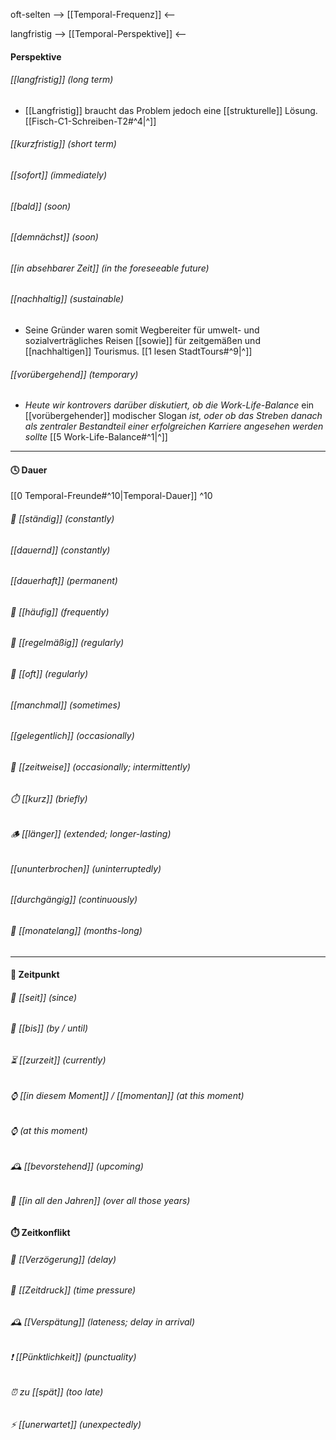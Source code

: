 oft-selten
--> [[Temporal-Frequenz]] <--

langfristig
--> [[Temporal-Perspektive]] <--


#### Perspektive

###### [[langfristig]]  _(long term)_ 
- [[Langfristig]] braucht das Problem jedoch eine [[strukturelle]] Lösung. [[Fisch-C1-Schreiben-T2#^4|^]]

###### [[kurzfristig]] _(short term)_

###### [[sofort]] _(immediately)_

###### [[bald]] _(soon)_

###### [[demnächst]] _(soon)_

###### [[in absehbarer Zeit]] *(in the foreseeable future)*

###### [[nachhaltig]] *(sustainable)*
- Seine Gründer waren somit Wegbereiter für umwelt- und sozialverträgliches Reisen [[sowie]] für zeitgemäßen und [[nachhaltigen]] Tourismus. [[1 lesen StadtTours#^9|^]]

###### [[vorübergehend]] *(temporary)*
- *Heute wir kontrovers darüber diskutiert, ob die Work-Life-Balance* ein [[vorübergehender]] modischer Slogan *ist, oder ob das Streben danach als zentraler Bestandteil einer erfolgreichen Karriere angesehen werden sollte* [[5 Work-Life-Balance#^1|^]]

---
#### 🕓 Dauer
[[0 Temporal-Freunde#^10|Temporal-Dauer]]  ^10


###### 🔁 [[ständig]] *(constantly)*  

###### [[dauernd]] *(constantly)*

###### [[dauerhaft]] *(permanent)*

###### 🔁 [[häufig]] *(frequently)*  

###### 🔁 [[regelmäßig]] *(regularly)*  

###### 🔁 [[oft]] *(regularly)*  

###### [[manchmal]] *(sometimes)*

###### [[gelegentlich]] *(occasionally)*

###### 🔁 [[zeitweise]] *(occasionally; intermittently)*  

###### ⏱️ [[kurz]] *(briefly)*  

###### 🪵 [[länger]] *(extended; longer-lasting)*  

###### [[ununterbrochen]] *(uninterruptedly)*

###### [[durchgängig]] *(continuously)*

###### 📆 [[monatelang]] *(months-long)*  



---

#### 📍 Zeitpunkt

###### 📆 [[seit]] *(since)*  

###### 🧭 [[bis]] *(by / until)*  

###### ⏳ [[zurzeit]] *(currently)*  

###### ⌚ [[in diesem Moment]] / [[momentan]] *(at this moment)*  

###### ⌚  *(at this moment)*  

###### 🕰️ [[bevorstehend]] *(upcoming)*  

###### 🧱 [[in all den Jahren]] *(over all those years)*  


#### ⏱️ Zeitkonflikt

###### 🧨 [[Verzögerung]] *(delay)*  

###### 🧯 [[Zeitdruck]] *(time pressure)*  

###### 🕰️ [[Verspätung]] *(lateness; delay in arrival)*  

###### ❗ [[Pünktlichkeit]] *(punctuality)*  

###### ⏰ zu [[spät]] *(too late)*  

###### ⚡ [[unerwartet]] *(unexpectedly)*  